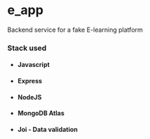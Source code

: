 # e_app
Backend service for a fake E-learning platform 
### Stack used
- #### Javascript
- #### Express
- #### NodeJS
- #### MongoDB Atlas
- #### Joi - Data validation


